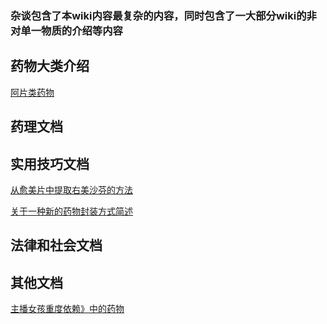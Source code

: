 ### 杂谈包含了本wiki内容最复杂的内容，同时包含了一大部分wiki的非对单一物质的介绍等内容
## 药物大类介绍
[阿片类药物](https://github.com/SalviaSWC/FreeODwiki/blob/main/%E6%96%87%E6%A1%A3/%E9%98%BF%E7%89%87%E7%B1%BB%E8%8D%AF%E7%89%A9 "阿片类药物")

## 药理文档

## 实用技巧文档
[从愈美片中提取右美沙芬的方法](https://github.com/SalviaSWC/FreeODwiki/blob/main/%E6%96%87%E6%A1%A3/%E4%BB%8E%E6%84%88%E7%BE%8E%E7%89%87%E4%B8%AD%E6%8F%90%E5%8F%96%E5%8F%B3%E7%BE%8E%E6%B2%99%E8%8A%AC%E7%9A%84%E6%96%B9%E6%B3%95.md "从愈美片中提取右美沙芬的方法")

[关于一种新的药物封装方式简述](https://github.com/SalviaSWC/FreeODwiki/blob/main/%E6%96%87%E6%A1%A3/%E5%85%B3%E4%BA%8E%E4%B8%80%E7%A7%8D%E6%96%B0%E7%9A%84%E8%8D%AF%E7%89%A9%E5%B0%81%E8%A3%85%E6%96%B9%E5%BC%8F%E7%AE%80%E8%BF%B0.md "关于一种新的药物封装方式简述")
## 法律和社会文档

## 其他文档
[主播女孩重度依赖》中的药物](https://github.com/SalviaSWC/FreeODwiki/blob/main/%E6%96%87%E6%A1%A3/%E3%80%8A%E4%B8%BB%E6%92%AD%E5%A5%B3%E5%AD%A9%E9%87%8D%E5%BA%A6%E4%BE%9D%E8%B5%96%E3%80%8B%E4%B8%AD%E7%9A%84%E8%8D%AF%E7%89%A9.md "《主播女孩重度依赖》中的药物")

